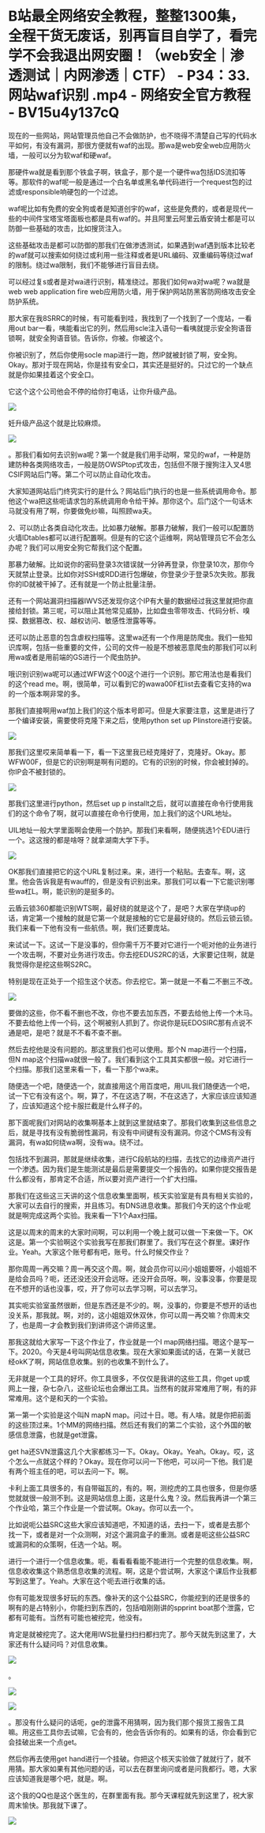 # B站最全网络安全教程，整整1300集，全程干货无废话，别再盲目自学了，看完学不会我退出网安圈！（web安全｜渗透测试｜内网渗透｜CTF） - P34：33.网站waf识别 .mp4 - 网络安全官方教程 - BV15u4y137cQ

现在的一些网站，网站管理员他自己不会做防护，也不晓得不清楚自己写的代码水平如何，有没有漏洞，那很方便就有waf的出现。那wa是web安全web应用防火墙，一般可以分为软waf和硬waf。

那硬件wa就是看到那个铁盒子啊，铁盒子，那个是一个硬件wa包括IDS流扣等等。那软件的waf呢一般是通过一个白名单或黑名单代码进行一个request包的过滤或responsible响硬包的一个过滤。

waf呢比如有免费的安全狗或者是知道创宇的waf，这些是免费的，或者是现代一些的中间件宝塔宝塔面板也都是具有waf的。并且阿里云阿里云盾安骑士都是可以防御一些基础的攻击，比如搜货注入。

这些基础攻击是都可以防御的那我们在做渗透测试，如果遇到waf遇到版本比较老的waf就可以搜索如何绕过或利用一些注释或者是URL编码、双重编码等绕过waf的限制。绕过wa限制，我们不能够进行盲目去绕。

可以经过复s或者是对wa进行识别，精准绕过。那我们如何wa对wa呢？wa就是web web application fire web应用防火墙，用于保护网站防黑客防网络攻击安全防护系统。

那大家在我8SRRC的时候，有可能看到哇，我找到了一个找到了一个庞站，一看用out bar一看，咦能看出它的列，然后用scle注入语句一看咦就提示安全狗语音锁啊，就安全狗语音锁。告诉你，你被。你被这个。

你被识别了，然后你使用socle map进行一跑，然IP就被封锁了啊，安全狗。Okay。那对于现在网站，你是挂有安全口，其实还是挺好的。只过它的一个缺点就是你如果挂着这个安全口。

它这个这个公司他会不停的给你打电话，让你升级产品。

![](img/3eb10d402d5ece6b07fda09d943657f2_1.png)

妊升级产品这个就是比较麻烦。

![](img/3eb10d402d5ece6b07fda09d943657f2_3.png)

。那我们看如何去识别wa呢？第一个就是我们用手动啊，常见的waf，一种是防建防种各类网络攻击，一般是防OWSPtop式攻击，包括但不限于搜狗注入叉4思CSIF网站后门等。第二个可以防止自动化攻击。

大家知道网站后门终究实行的是什么？网站后门执行的也是一些系统调用命令。那他这个wa把这些呃请求包的系统调用命令给干掉。那你这个。后门这个一句话木马就没有用了啊，你要做免纱嘛，叫照顾wa夫。

2、可以防止各类自动化攻击。比如暴力破解。那暴力破解，我们一般可以配置防火墙IDtables都可以进行配置啊。但是有的它这个运维啊，网站管理员它不会怎么办呢？我们可以用安全狗它帮我们这个配置。

那暴力破解。比如说你的密码登录3次错误就一分钟再登录，你登录10次，那你今天就禁止登录。比如你对SSH或RDD进行包爆破，你登录少于登录5次失败。那我你的ID就被干掉了。还有就是一个防止批量注册。

还有一个网站漏洞扫描器IWVS还发现你这个IP有大量的数据经过我这里就把你直接给封锁。第三呢，可以阻止其他常见威胁，比如盘虫零带攻击、代码分析、嗅探、数据篡改、权、越权访问、敏感性泄露等等。

还可以防止恶意的包含虐权扫描等。这里wa还有一个作用是防爬虫。我们一些知识库啊，包括一些重要的文件，公司的文件一般是不想被恶意爬虫的那我们可以利用wa或者是用前端的GS进行一个爬虫防护。

哦识别识别wa呢可以通过WFW这个00这个进行一个识别。那它用法也是看我们的这个read me。啊，很简单，可以看到它的wawa00F杠list去查看它支持的wa的一个版本啊非常的多。

那我们直接啊用waf加上我们的这个版本号即可。但是大家要注意，这里是进行了一个编译安装，需要使将克隆下来之后，使用python set up PIinstore进行安装。



![](img/3eb10d402d5ece6b07fda09d943657f2_5.png)

那我们这里哎来简单看一下，看一下这里我已经克隆好了，克隆好。Okay。那WFW00F，但是它的识别啊是啊有问题的。它有的识别的时候，你会被封掉的。你IP会不被封锁的。



![](img/3eb10d402d5ece6b07fda09d943657f2_7.png)

那我们这里进行python，然后set up p installt之后，就可以直接在命令行使用我们的这个命令了啊，就可以直接在命令行使用，加上我们的这个URL地址。

UIL地址一般大学里面啊会使用一个防护。那我们来看啊，随便挑选1个EDU进行一个。这这搜的都是啥呀？就拿湖南大学下手。



![](img/3eb10d402d5ece6b07fda09d943657f2_9.png)

OK那我们直接把它的这个URL复制过来。来，进行一个粘贴。去查车。啊，这里。他会告诉我是有wauff的，但是没有识别出来。那我们可以看一下它能识别哪些wa杠L。啊，能识别的是挺多的。

云盾云锁360都能识别WTS啊，最好绕的就是这个了，是吧？大家在学绕up的话，肯定第一个接触的就是它第一个就是接触的它它是最好绕的。然后云锁云锁。我们来看一下他有没有一些航债。啊，我们还要庞站。

来试试一下。这试一下是没事的，但你需千万不要对它进行一个呃对他的业务进行一个攻击啊，不要对业务进行攻击。你去挖EDUS2RC的话，大家要记住啊，就是我觉得你是挖这些啊S2RC。

特别是现在正处于一个招生这个状态。你去挖它。第一就是一不看二不删三不改。

![](img/3eb10d402d5ece6b07fda09d943657f2_11.png)

要做的这些，你不看不删也不改，你也不要去加东西，不要去给他上传一个木马。不要去给他上传一个码，这个啊被别人抓到了。你说你是玩EDOSIRC那有点说不通是吧，是吧？就是不不看不查不删。

然后去挖他是没有问题的。那这里我们也可以使用。那个N map进行一个扫描，但N map这个扫描wa就很一般了。我们看到这个工具其实都很一般。对它进行一个扫描。那我们这里来看一下，看一下那个wa来。

随便选一个吧，随便选一个，就直接用这个用百度吧，用UIL我们随便选一个吧，试一下它有没有这个。啊，算了，不在这选了啊，不在这选了，大家应该应该知道了，应该知道这个挖卡服拦截是什么样子的。

那下面呢我们对网站的收集啊基本上就到这里就结束了。那我们收集到这些信息之后，就是寻找有没有脆弱性漏洞，有没有中间键有没有漏洞。你这个CMS有没有漏洞，有wa如何绕wa啊，没有wa。绕不过。

包括找不到漏洞，那就是继续收集，进行C段航站的扫描，去找它的边缘资产进行一个渗透。因为我们是生能测试是最后是需要提交一个报告的。如果你提交报告是什么都没有，那肯定不合适，所以要对资产进行一个扩大扫描。

那我们在这些这三天讲的这个信息收集里面啊，核天实验室是有具有相关实验的，大家可以去自行的搜索，并且练习。有DNS进息收集。那我们今天的这个作业呢就是啊完成这两个实验。我来看一下1个Aax扫描。

这是以周末的周末的大家时间啊，可以利用一个晚上就可以做一下来做一下。OK这是。第一个实验啊这个实验我写在那我们群里了。我们写在这个群里。课好作业。Yeah。大家这个账号都有吧，账号。什么时候交作业？

那你周周一再交嘛？周一再交这个周。啊，就会员你可以问小姐姐要呀，小姐姐不是给会员吗？呃，还还没还没开会远呀。还没开会员呀。啊，没事没事，你要是现在不想开的话也没事，哎，开了你可以去学习啊，可以去学习。

其实呃实验室虽然很断，但是东西还是不少的。啊，没事的，你要是不想开的话也没关系，那我就。啊，对的，这小姐姐双休双休，你可以周一再交嘛？你周末交了，也是周一才会教到我们到讲师这个讲师这里。

那我这就给大家写一下这个作业了，作业就是一个I map网络扫描。嗯这个是写一下。2020。今天是4号叫网站信息收集。现在大家如果面试的话，在第一关就已经okK了啊，网站信息收集。别的也收集不到什么了。

无非就是一个工具的好坏。你工具很多，不仅仅是我讲的这些工具，你get up或网上一搜，杂七杂八，这些论坛也会爆出工具。当然有的就非常难用了啊，有的非常难用。这个是和天的一个实验。

第一第一个实验是这个叫N mapN map。问过十日。嗯。有人啥。就是你把前面的这些顶过来。1个MM的网络扫描。然后还有我们的第二个实验，这个外国的敏感信息泄露，也就是get泄露。

get ha还SVN泄露这几个大家都练习一下。Okay。Okay。Yeah。Okay。哎，这个怎么一点就这个样的？Okay。现在你可以问一下他吧，可以问一下他。我们是有两个班主任的吧，可以去问一下。啊。

卡利上面工具很多的，有自带磁瓦的，有的。啊，测挖虎的工具也很多，但是你感觉就就很一般测不到。这是网站信息上面，这是什么鬼？没。然后我再讲一个第三个作业哈，第三个作业是一个尝试啊。Okay。你可以去一个。

比如说呃公益SRC这些大家应该知道吧，不知道的话，去扫一下，或者是去那个找一下，或者是对一个众测啊，对这个漏洞盒子的重测。或者是呃这些公益SRC或漏洞和的众策啊，任选一个站。啊。

进行一个进行一个信息收集。呃，看看看看能不能进行一个完整的信息收集。啊，信息收收集这个熟悉信息收集的流程。啊，这是个尝试啊，大家这个课后作业我都写到这里了。Yeah。大家在这个呃去进行收集的话。

你有可能发现很多好玩的东西。像补天的这个公益SRC，你能挖到的还是很多的啊有的是占特别小，你能扫到东西的，包括咱刚刚讲的spprint boat那个泄露，它都有可能有。当然有可能也被挖完，他没有。

肯定是就被挖完了。这大佬用IWS批量扫扫扫都扫完了。那今天就先到这里了，大家还有什么疑问吗？对信息收集。



![](img/3eb10d402d5ece6b07fda09d943657f2_13.png)

。

![](img/3eb10d402d5ece6b07fda09d943657f2_15.png)

![](img/3eb10d402d5ece6b07fda09d943657f2_16.png)

。那没有什么疑问的话呃，ge的泄露不用猜啊，因为我们那个报货工报告工具嘛。用这些工具你去试嘛，它会有的，他会告诉你有的。如果有的话，你会看到它会挂破出来一个点get。

然后你再去使用get hand进行一个挂破。你把这个核天实验做了就就行了，就不用猜。那大家如果有其他问题的话，可以去在群里询问或者是问我都行。嗯，大家应该知道我是哪个吧，就是。啊。

这个我的QQ也是这个医生的，在群里面有我。那今天课程就先到这里了，祝大家周末愉快。那我就下课了。

![](img/3eb10d402d5ece6b07fda09d943657f2_18.png)